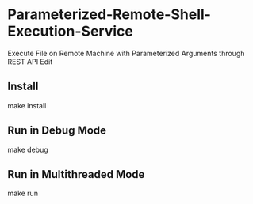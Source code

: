 # Parameterized-Remote-Shell-Execution-Service 
Execute File on Remote Machine with Parameterized Arguments through REST API Edit


## Install
make install

## Run in Debug Mode
make debug

## Run in Multithreaded Mode
make run
